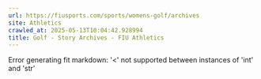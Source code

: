 ```yaml
---
url: https://fiusports.com/sports/womens-golf/archives
site: Athletics
crawled_at: 2025-05-13T10:04:42.928994
title: Golf - Story Archives - FIU Athletics
---
```


Error generating fit markdown: '<' not supported between instances of 'int' and 'str'